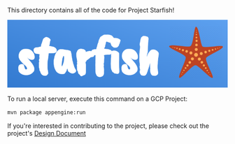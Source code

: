 This directory contains all of the code for Project Starfish!

![Starfish Icon](/docs/assets/starfish_logo.png)

To run a local server, execute this
command on a GCP Project:

```bash
mvn package appengine:run
```

If you're interested in contributing to the project, please check out the project's [Design Document](/docs/design.md)
